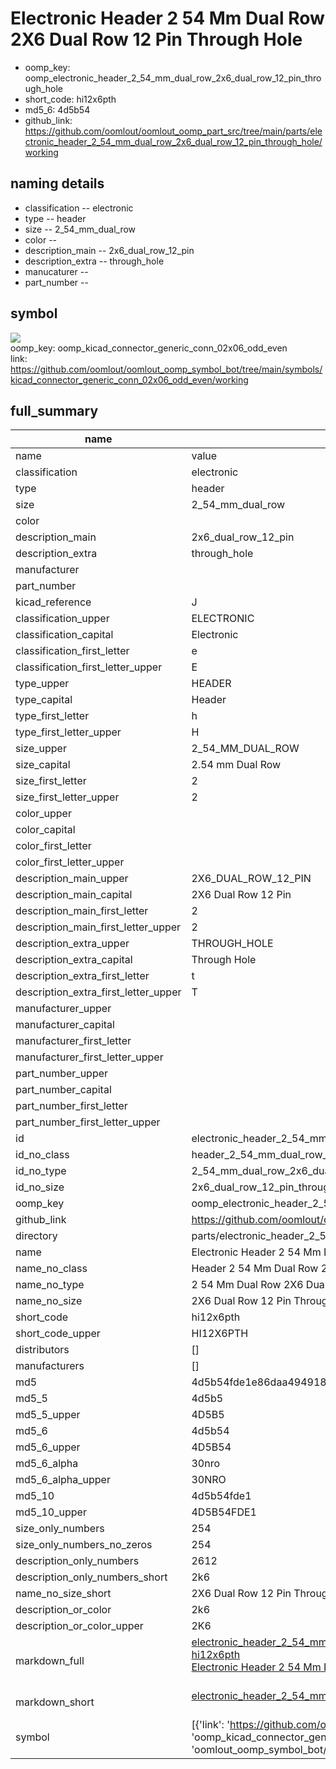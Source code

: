 # Electronic Header 2 54 Mm Dual Row 2X6 Dual Row 12 Pin Through Hole

  
* oomp_key: oomp_electronic_header_2_54_mm_dual_row_2x6_dual_row_12_pin_through_hole 
* short_code: hi12x6pth
* md5_6: 4d5b54  
* github_link: https://github.com/oomlout/oomlout_oomp_part_src/tree/main/parts/electronic_header_2_54_mm_dual_row_2x6_dual_row_12_pin_through_hole/working  
## naming details
* classification -- electronic
* type -- header
* size -- 2_54_mm_dual_row
* color -- 
* description_main -- 2x6_dual_row_12_pin
* description_extra -- through_hole
* manucaturer -- 
* part_number -- 



## symbol

![](symbol/{index}/working/working_600.png)  
oomp_key: oomp_kicad_connector_generic_conn_02x06_odd_even  
link: https://github.com/oomlout/oomlout_oomp_symbol_bot/tree/main/symbols/kicad_connector_generic_conn_02x06_odd_even/working  


## full_summary
| name | value | 
| --- | --- | 
| name | value | 
| classification | electronic | 
| type | header | 
| size | 2_54_mm_dual_row | 
| color |  | 
| description_main | 2x6_dual_row_12_pin | 
| description_extra | through_hole | 
| manufacturer |  | 
| part_number |  | 
| kicad_reference | J | 
| classification_upper | ELECTRONIC | 
| classification_capital | Electronic | 
| classification_first_letter | e | 
| classification_first_letter_upper | E | 
| type_upper | HEADER | 
| type_capital | Header | 
| type_first_letter | h | 
| type_first_letter_upper | H | 
| size_upper | 2_54_MM_DUAL_ROW | 
| size_capital | 2.54 mm Dual Row | 
| size_first_letter | 2 | 
| size_first_letter_upper | 2 | 
| color_upper |  | 
| color_capital |  | 
| color_first_letter |  | 
| color_first_letter_upper |  | 
| description_main_upper | 2X6_DUAL_ROW_12_PIN | 
| description_main_capital | 2X6 Dual Row 12 Pin | 
| description_main_first_letter | 2 | 
| description_main_first_letter_upper | 2 | 
| description_extra_upper | THROUGH_HOLE | 
| description_extra_capital | Through Hole | 
| description_extra_first_letter | t | 
| description_extra_first_letter_upper | T | 
| manufacturer_upper |  | 
| manufacturer_capital |  | 
| manufacturer_first_letter |  | 
| manufacturer_first_letter_upper |  | 
| part_number_upper |  | 
| part_number_capital |  | 
| part_number_first_letter |  | 
| part_number_first_letter_upper |  | 
| id | electronic_header_2_54_mm_dual_row_2x6_dual_row_12_pin_through_hole | 
| id_no_class | header_2_54_mm_dual_row_2x6_dual_row_12_pin_through_hole | 
| id_no_type | 2_54_mm_dual_row_2x6_dual_row_12_pin_through_hole | 
| id_no_size | 2x6_dual_row_12_pin_through_hole | 
| oomp_key | oomp_electronic_header_2_54_mm_dual_row_2x6_dual_row_12_pin_through_hole | 
| github_link | https://github.com/oomlout/oomlout_oomp_part_src/tree/main/parts/electronic_header_2_54_mm_dual_row_2x6_dual_row_12_pin_through_hole/working | 
| directory | parts/electronic_header_2_54_mm_dual_row_2x6_dual_row_12_pin_through_hole | 
| name | Electronic Header 2 54 Mm Dual Row 2X6 Dual Row 12 Pin Through Hole | 
| name_no_class | Header 2 54 Mm Dual Row 2X6 Dual Row 12 Pin Through Hole | 
| name_no_type | 2 54 Mm Dual Row 2X6 Dual Row 12 Pin Through Hole | 
| name_no_size | 2X6 Dual Row 12 Pin Through Hole | 
| short_code | hi12x6pth | 
| short_code_upper | HI12X6PTH | 
| distributors | [] | 
| manufacturers | [] | 
| md5 | 4d5b54fde1e86daa49491827216455e9 | 
| md5_5 | 4d5b5 | 
| md5_5_upper | 4D5B5 | 
| md5_6 | 4d5b54 | 
| md5_6_upper | 4D5B54 | 
| md5_6_alpha | 30nro | 
| md5_6_alpha_upper | 30NRO | 
| md5_10 | 4d5b54fde1 | 
| md5_10_upper | 4D5B54FDE1 | 
| size_only_numbers | 254 | 
| size_only_numbers_no_zeros | 254 | 
| description_only_numbers | 2612 | 
| description_only_numbers_short | 2k6 | 
| name_no_size_short | 2X6 Dual Row 12 Pin Through Hole | 
| description_or_color | 2k6 | 
| description_or_color_upper | 2K6 | 
| markdown_full | [electronic_header_2_54_mm_dual_row_2x6_dual_row_12_pin_through_hole](https://github.com/oomlout/oomlout_oomp_part_src/tree/main/parts/electronic_header_2_54_mm_dual_row_2x6_dual_row_12_pin_through_hole/working)<br>[hi12x6pth](https://github.com/oomlout/oomlout_oomp_part_src/tree/main/parts/electronic_header_2_54_mm_dual_row_2x6_dual_row_12_pin_through_hole/working)<br>[Electronic Header 2 54 Mm Dual Row 2X6 Dual Row 12 Pin Through Hole](https://github.com/oomlout/oomlout_oomp_part_src/tree/main/parts/electronic_header_2_54_mm_dual_row_2x6_dual_row_12_pin_through_hole/working)<br><br> | 
| markdown_short | [electronic_header_2_54_mm_dual_row_2x6_dual_row_12_pin_through_hole](https://github.com/oomlout/oomlout_oomp_part_src/tree/main/parts/electronic_header_2_54_mm_dual_row_2x6_dual_row_12_pin_through_hole/working)<br><br> | 
| symbol | [{'link': 'https://github.com/oomlout/oomlout_oomp_symbol_bot/tree/main/symbols/kicad_connector_generic_conn_02x06_odd_even', 'oomp_key': 'oomp_kicad_connector_generic_conn_02x06_odd_even', 'directory': 'oomlout_oomp_symbol_bot/symbols/kicad_connector_generic_conn_02x06_odd_even//working/working.kicad_sym', 'index': 0}] | 
